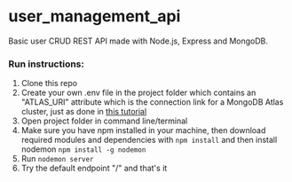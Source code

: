 # user_management_api

Basic user CRUD REST API made with Node.js, Express and MongoDB.

### Run instructions:

1.  Clone this repo
2.  Create your own .env file in the project folder which contains an "ATLAS_URI" attribute which is the connection link for a MongoDB Atlas cluster, just as done in [this tutorial](https://medium.com/@beaucarnes/learn-the-mern-stack-by-building-an-exercise-tracker-mern-tutorial-59c13c1237a1)
3.  Open project folder in command line/terminal
4.  Make sure you have npm installed in your machine, then download required modules and dependencies with `npm install` and then install nodemon `npm install -g nodemon`
5.  Run `nodemon server`
6.  Try the default endpoint "/" and that's it
